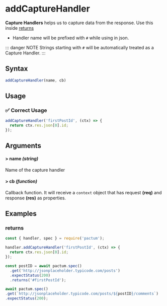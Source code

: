 # addCaptureHandler

**Capture Handlers** helps us to capture data from the response. Use this inside [returns](/api/requests/returns)

- Handler name will be prefixed with `#` while using in json.

::: danger NOTE
Strings starting with `#` will be automatically treated as a Capture Handler.
:::

## Syntax

```js
addCaptureHandler(name, cb)
```

## Usage

### ✅  Correct Usage

```js
addCaptureHandler('firstPostId', (ctx) => {
  return ctx.res.json[0].id;
});
```

## Arguments

#### > name *(string)*

Name of the capture handler

#### > cb *(function)*

Callback function. It will receive a `context` object that has request **(req)** and response **(res)** as properties.

## Examples

### returns

```js
const { handler, spec } = require('pactum');

handler.addCaptureHandler('firstPostId', (ctx) => {
  return ctx.res.json[0].id;
});

const postID = await pactum.spec()
  .get('http://jsonplaceholder.typicode.com/posts')
  .expectStatus(200)
  .returns('#firstPostId');

await pactum.spec()
.get(`http://jsonplaceholder.typicode.com/posts/${postID}/comments`)
.expectStatus(200);
```
